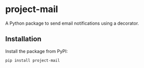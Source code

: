 # project-mail

A Python package to send email notifications using a decorator.

## Installation

Install the package from PyPI:

```bash
pip install project-mail
